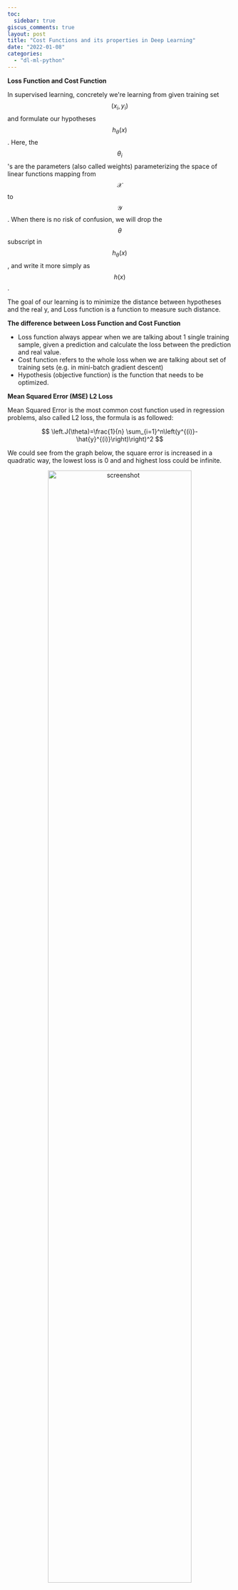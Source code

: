 ```yaml
---
toc:
  sidebar: true
giscus_comments: true
layout: post
title: "Cost Functions and its properties in Deep Learning"
date: "2022-01-08"
categories: 
  - "dl-ml-python"
---
```


**Loss Function and Cost Function**

In supervised learning, concretely we're learning from given training set $$\left(x_i, y_i\right)$$ and formulate our hypotheses $$h_\theta(x)$$. Here, the $$\theta_i$$ 's are the parameters (also called weights) parameterizing the space of linear functions mapping from $$\mathcal{X}$$ to $$\mathcal{Y}$$. When there is no risk of confusion, we will drop the $$\theta$$ subscript in $$h_\theta(x)$$, and write it more simply as $$h(x)$$.

The goal of our learning is to minimize the distance between hypotheses and the real y, and Loss function is a function to measure such distance.


**The difference between Loss Function and Cost Function**

- Loss function always appear when we are talking about 1 single training sample, given a prediction and calculate the loss between the prediction and real value.
- Cost function refers to the whole loss when we are talking about set of training sets (e.g. in mini-batch gradient descent)
- Hypothesis (objective function) is the function that needs to be optimized.

**Mean Squared Error (MSE) L2 Loss**

Mean Squared Error is the most common cost function used in regression problems, also called L2 loss, the formula is as followed:

$$
\left.J(\theta)=\frac{1}{n} \sum_{i=1}^n\left(y^{(i)}-\hat{y}^{(i)}\right)\right)^2
$$

We could see from the graph below, the square error is increased in a quadratic way, the lowest loss is 0 and and highest loss could be infinite.

<p align="center">
  <img src="https://zhengliangliang.files.wordpress.com/2022/01/screenshot-2022-01-08-at-18.45.40.png" alt="screenshot" width="80%" height="auto">
</p>


The MSE is very useful in regression problem, from the perspective of bias and variance perspective, we could do a bias and variance decomposition from MSE function.

- **Bias** indicates the distance between the expectation of predicted value and real value. Geometrically speaking, if bias is big, then predicted deviates further from the real value. It is the relationship between predicted value and real value, denotes as $$=\mathbb{E}(\hat{\theta})-\theta$$
- **Variance** describes the variation range of the predicted value, the degree of dispersion, that is, the distance from its own expectation. The larger the variance, the more spread out the distribution of the data. It is the relationship within the predicted values, denote as $$\operatorname{Var}=\mathbb{E}\left[(\hat{\theta}-\mathbb{E}(\hat{\theta}))^2\right]$$

By using the decomposition trick in MSE equation shown in [2](#eqdecompositionmse). We could get that MSE is actually the addition of variance and the square of bias.

$$
\begin{aligned} M S E(\hat{\theta}) & =\mathbb{E}\left[(\hat{\theta}-\mathbb{E}(\hat{\theta})+\mathbb{E}(\hat{\theta})-\theta)^2\right] \\ & =\mathbb{E}\left[(\hat{\theta}-\mathbb{E}(\hat{\theta}))^2+2((\hat{\theta}-\mathbb{E}(\hat{\theta}))(\mathbb{E}(\hat{\theta})-\theta))+(\mathbb{E}(\hat{\theta})-\theta)^2\right] \\ & =\mathbb{E}\left[(\hat{\theta}-\mathbb{E}(\hat{\theta}))^2\right]+2 \mathbb{E}[(\hat{\theta}-\mathbb{E}(\hat{\theta}))(\mathbb{E}(\hat{\theta})-\theta)]+\mathbb{E}\left[(\mathbb{E}(\hat{\theta})-\theta)^2\right] \\ & =\mathbb{E}\left[(\hat{\theta}-\mathbb{E}(\hat{\theta}))^2\right]+2(\mathbb{E}(\hat{\theta})-\theta) \mathbb{E}(\hat{\theta}-\mathbb{E}(\hat{\theta}))^2+\mathbb{E}\left[(\mathbb{E}(\hat{\theta})-\theta)^2\right] \\ & =\mathbb{E}\left[(\hat{\theta}-\mathbb{E}(\hat{\theta}))^2\right]+\mathbb{E}\left[(\mathbb{E}(\hat{\theta})-\theta)^2\right] \\ & =\operatorname{Var}(\hat{\theta})+\operatorname{Bias}(\hat{\theta}, \theta)^2\end{aligned}
$$

**Probabilistic interpretation of MSE**

A better explanation for using the MSE could be derived from a probabilistic interpretation. The relationship of the target hypothesis and real value y could be formed as

$$
y^{(i)}=\theta^T x^{(i)}+\epsilon^{(i)}
$$

where $$\epsilon^{(i)}$$ is an error term that captures either unmodeled effects, or random noise. Let us further assume that the $$\epsilon^{(i)}$$ are distributed IID (independently and identically distributed) according to a Gaussian distribution (also called a Normal distribution) with mean zero and some variance $$\sigma^2$$. We can write this assumption as ' $$\epsilon{ }^{(i)} \sim \mathcal{N}\left(0, \sigma^2\right)$$.' l.e., the density of $$\epsilon^{(i)}$$ is given by

$$
p\left(\epsilon^{(i)}\right)=\frac{1}{\sqrt{2 \pi} \sigma} \exp \left(-\frac{\left(\epsilon^{(i)}\right)^2}{2 \sigma^2}\right)
$$

This implies that

$$
p\left(y^{(i)} \mid x^{(i)} ; \theta\right)=\frac{1}{\sqrt{2 \pi} \sigma} \exp \left(-\frac{\left(y^{(i)}-\theta^T x^{(i)}\right)^2}{2 \sigma^2}\right)
$$

When we wish to explicitly view this as a function of $$\theta$$, we will instead call it the likelihood function:

$$
L(\theta)=L(\theta ; X, \vec{y})=p(\vec{y} \mid X ; \theta)
$$

The MLE (Maximization of Likelihood Estimation) is a method we used to do the parameter estimation, here we have the parameter theta to be estimated, in order to maximize the likelihood, normally we took the log of this likelihood function (because likelihood function involves tons of probability products, using log form to transform it to summation form), so we have:

$$
\begin{aligned} L(\theta) & =\prod_{i=1}^n p\left(y^{(i)} \mid x^{(i)} ; \theta\right) \\ & =\prod_{i=1}^n \frac{1}{\sqrt{2 \pi} \sigma} \exp \left(-\frac{\left(y^{(i)}-\theta^T x^{(i)}\right)^2}{2 \sigma^2}\right)\end{aligned}
$$

$$
\begin{aligned} \ell(\theta) & =\log L(\theta) \\ & =\log \prod_{i=1}^n \frac{1}{\sqrt{2 \pi} \sigma} \exp \left(-\frac{\left(y^{(i)}-\theta^T x^{(i)}\right)^2}{2 \sigma^2}\right) \\ & =\sum_{i=1}^n \log \frac{1}{\sqrt{2 \pi} \sigma} \exp \left(-\frac{\left(y^{(i)}-\theta^T x^{(i)}\right)^2}{2 \sigma^2}\right) \\ & =n \log \frac{1}{\sqrt{2 \pi} \sigma}-\frac{1}{\sigma^2} \cdot \frac{1}{2} \sum_{i=1}^n\left(y^{(i)}-\theta^T x^{(i)}\right)^2 .\end{aligned}
$$

Hence, maximizing $$\ell\left(\theta\right)$$ gives the same answer as minimizing

$$
\frac{1}{2} \sum_{i=1}^n\left(y^{(i)}-\theta^T x^{(i)}\right)^2
$$
The equation [9](#eqols) is also known as ordinary least square. When linear regression model is built, you would usually use the least square error (LSE) method that is minimizing the total euclidean distance between a line and the data points.

Once the model is built, in order to evaluate its performances. A metric is introduced to evaluate 'how far' is your model to the actual real data points in average. The MSE is a good estimate function.

Therefore, LSE is a method that builds a model and MSE is a metric that evaluate your model's performances, but this 2 have a lot in common in the probabilistic perspective, that is the reason I used hypothesis in the derivation, so you could see the same but in 2 different context.

**Mean Absolute Error (MAE) L1 Loss**

Mean Absolute Error (MAE) is another class of loss function used in regression problem, also known as L1 loss, the cost function is shown in equation [10](#eqmae).


$$
J_{\theta}={\frac{1}{n}}\sum_{i=1}^{n}|y_{i}-{\hat{y}}_{i}|
$$


The loss of mae when assumed y real is 0 could be plotted below. We could tell from the graph that the biggest loss could be infinite and the lowest is 0, and the loss increased linearly.

<p align="center">
  <img src="https://zhengliangliang.files.wordpress.com/2022/01/screenshot-2022-01-10-at-21.47.47.png" alt="screenshot" width="80%" height="auto">
</p>

**Probabilistic interpretation of MAE**

Same as the derivation of MSE, when we're considering the loss of MAE, we assumed that the error is distributed as Laplace distribution $$(\mu=0, b=1)$$, the error $$\epsilon$$ distribution of could be written as [11](#eqlaplace)

$$
p\left(y_{i}\mid x_{i}\right)=\frac{1}{2}\exp\left(-\left|y_{i}-\hat{y}_{i}\right|\right) 
$$


Using the Maximum Likelihood Estimation (MLE) as in mean square error example, we could have the following derivation 

$$
L(x,y)=\prod_{i=1}^{n}\frac{1}{2}\exp\left(-\left|y_{i}-\hat{y}_{i}\right|\right) 
$$

$$
L L(x,y)=-n\log2-\sum_{i=1}^{n}|y_{i}-\hat{y_{i}}| 
$$

$$
N L L(x,y)=\sum_{i=1}^{n}|y_{i}-\hat{y}_{i}| 
$$

As we can see after that we could get the form of MAE, by maximize the LL is the same as minimize NLL.

**Difference between MSE and MAE**

The MSE loss (L2) generally converges faster than the MAE loss (L1), but the MAE loss is more robust to outliers.

MSE generally converges faster than MAE. When using the gradient descent algorithm, and the gradient of MAE loss is $$-\hat{y_{i}}$$, that is, the scale of the gradient of MSE will change with the size of the error, while the scale of the gradient of MAE will always remain 1 , Even when the absolute error is very small, the gradient scale of MAE is also 1, which is actually very unfavorable for model training. This is also the reason why MSE is more popular.

MAE is more robust to outliers. We can understand this from the 2 perspectives:

Firstly, the following figure shows the MAE and MSE losses drawn into the same picture. Since the MAE loss and the absolute error are linear, the MSE loss and the error have a quadratic relationship. When the error is very large, The MSE loss will be much larger than the MAE loss. Therefore, when there is an outlier with a very large error in the data, MSE will generate a very large loss, which will have a greater impact on the training of the model.

<p align="center">
  <img src="https://zhengliangliang.files.wordpress.com/2022/01/screenshot-2022-01-10-at-21.21.18.png" alt="screenshot" width="80%" height="auto">
</p>

Secondly, when we look at the assumption of the two loss functions. MSE assumes that the error is distributed as a Gaussian distribution, and MAE assumes that the error is distributed as a Laplace distribution. The Laplace distribution by itself is more robust to outliers. when outliers appear on the right side of the right figure, the Laplace distribution is much less affected than the Gaussian distribution. Graph is from [Machine Learning A Probabilistic Perspective](https://doc.lagout.org/science/Artificial%20Intelligence/Machine%20learning/Machine%20Learning_%20A%20Probabilistic%20Perspective%20%5BMurphy%202012-08-24%5D.pdf)

<p align="center">
  <img src="https://zhengliangliang.files.wordpress.com/2022/01/screenshot-2022-01-10-at-21.30.28.png" alt="screenshot" width="80%" height="auto">
</p>

**Code**

Graph could be found in my [github](https://github.com/ZhengLiangliang1996/Loss-Function/blob/main/Cost%20Function.ipynb)

**Reference**

- [Machine Learning A Probabilistic Perspective](https://doc.lagout.org/science/Artificial%20Intelligence/Machine%20learning/Machine%20Learning_%20A%20Probabilistic%20Perspective%20%5BMurphy%202012-08-24%5D.pdf)
